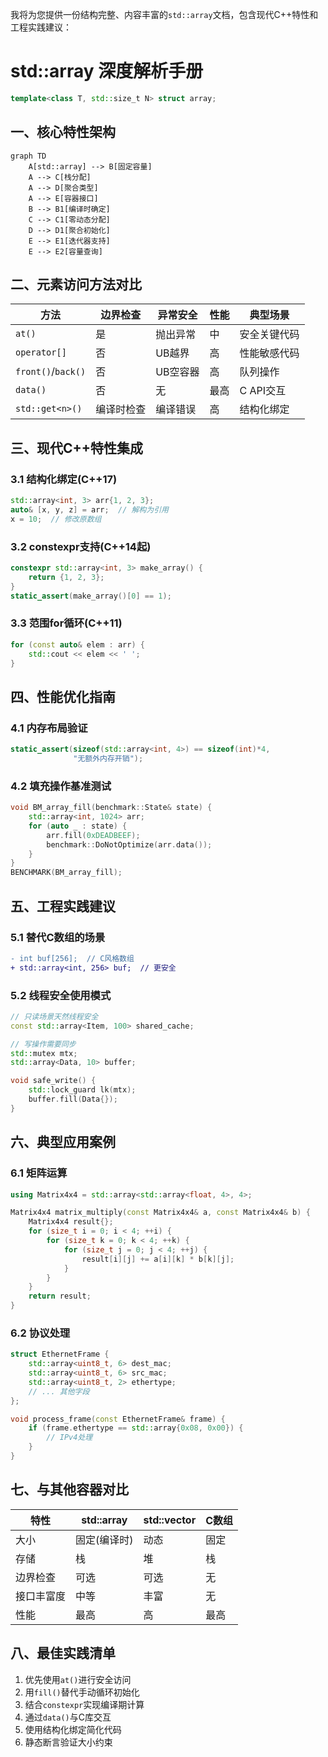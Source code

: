 我将为您提供一份结构完整、内容丰富的`std::array`文档，包含现代C++特性和工程实践建议：

# std::array 深度解析手册

```cpp
template<class T, std::size_t N> struct array;
```

## 一、核心特性架构
```mermaid
graph TD
    A[std::array] --> B[固定容量]
    A --> C[栈分配]
    A --> D[聚合类型]
    A --> E[容器接口]
    B --> B1[编译时确定]
    C --> C1[零动态分配]
    D --> D1[聚合初始化]
    E --> E1[迭代器支持]
    E --> E2[容量查询]
```

## 二、元素访问方法对比

| 方法 | 边界检查 | 异常安全 | 性能 | 典型场景 |
|------|----------|----------|------|----------|
| `at()` | 是 | 抛出异常 | 中 | 安全关键代码 |
| `operator[]` | 否 | UB越界 | 高 | 性能敏感代码 |
| `front()`/`back()` | 否 | UB空容器 | 高 | 队列操作 |
| `data()` | 否 | 无 | 最高 | C API交互 |
| `std::get<n>()` | 编译时检查 | 编译错误 | 高 | 结构化绑定 |

## 三、现代C++特性集成

### 3.1 结构化绑定(C++17)
```cpp
std::array<int, 3> arr{1, 2, 3};
auto& [x, y, z] = arr;  // 解构为引用
x = 10;  // 修改原数组
```

### 3.2 constexpr支持(C++14起)
```cpp
constexpr std::array<int, 3> make_array() {
    return {1, 2, 3};
}
static_assert(make_array()[0] == 1);
```

### 3.3 范围for循环(C++11)
```cpp
for (const auto& elem : arr) {
    std::cout << elem << ' ';
}
```

## 四、性能优化指南

### 4.1 内存布局验证
```cpp
static_assert(sizeof(std::array<int, 4>) == sizeof(int)*4, 
              "无额外内存开销");
```

### 4.2 填充操作基准测试
```cpp
void BM_array_fill(benchmark::State& state) {
    std::array<int, 1024> arr;
    for (auto _ : state) {
        arr.fill(0xDEADBEEF);
        benchmark::DoNotOptimize(arr.data());
    }
}
BENCHMARK(BM_array_fill);
```

## 五、工程实践建议

### 5.1 替代C数组的场景
```diff
- int buf[256];  // C风格数组
+ std::array<int, 256> buf;  // 更安全
```

### 5.2 线程安全使用模式
```cpp
// 只读场景天然线程安全
const std::array<Item, 100> shared_cache;

// 写操作需要同步
std::mutex mtx;
std::array<Data, 10> buffer;

void safe_write() {
    std::lock_guard lk(mtx);
    buffer.fill(Data{});
}
```

## 六、典型应用案例

### 6.1 矩阵运算
```cpp
using Matrix4x4 = std::array<std::array<float, 4>, 4>;

Matrix4x4 matrix_multiply(const Matrix4x4& a, const Matrix4x4& b) {
    Matrix4x4 result{};
    for (size_t i = 0; i < 4; ++i) {
        for (size_t k = 0; k < 4; ++k) {
            for (size_t j = 0; j < 4; ++j) {
                result[i][j] += a[i][k] * b[k][j];
            }
        }
    }
    return result;
}
```

### 6.2 协议处理
```cpp
struct EthernetFrame {
    std::array<uint8_t, 6> dest_mac;
    std::array<uint8_t, 6> src_mac;
    std::array<uint8_t, 2> ethertype;
    // ... 其他字段
};

void process_frame(const EthernetFrame& frame) {
    if (frame.ethertype == std::array{0x08, 0x00}) {
        // IPv4处理
    }
}
```

## 七、与其他容器对比

| 特性 | std::array | std::vector | C数组 |
|------|------------|-------------|-------|
| 大小 | 固定(编译时) | 动态 | 固定 |
| 存储 | 栈 | 堆 | 栈 |
| 边界检查 | 可选 | 可选 | 无 |
| 接口丰富度 | 中等 | 丰富 | 无 |
| 性能 | 最高 | 高 | 最高 |

## 八、最佳实践清单

1. 优先使用`at()`进行安全访问
2. 用`fill()`替代手动循环初始化
3. 结合`constexpr`实现编译期计算
4. 通过`data()`与C库交互
5. 使用结构化绑定简化代码
6. 静态断言验证大小约束


